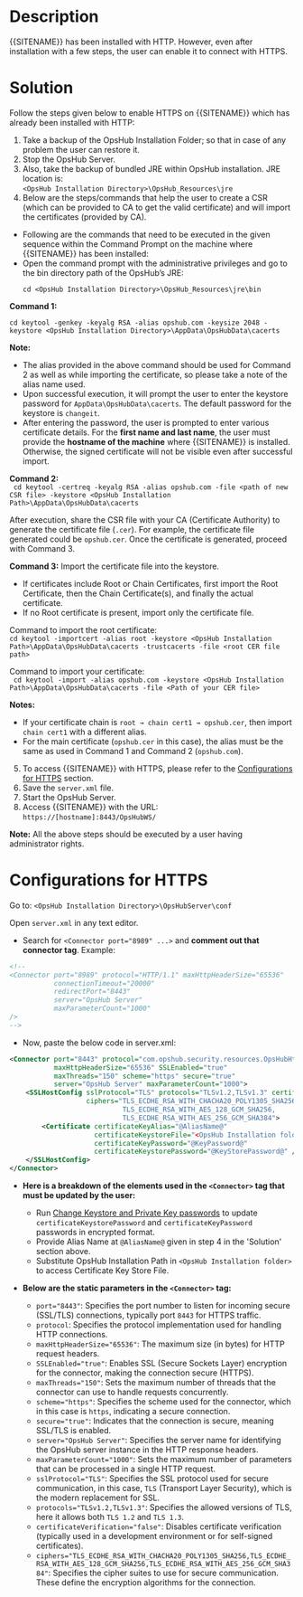 # Description

{{SITENAME}} has been installed with HTTP. However, even after installation with a few steps, the user can enable it to connect with HTTPS. 

# Solution

Follow the steps given below to enable HTTPS on {{SITENAME}} which has already been installed with HTTP:

1. Take a backup of the OpsHub Installation Folder; so that in case of any problem the user can restore it.  
2. Stop the OpsHub Server.  
3. Also, take the backup of bundled JRE within OpsHub installation. JRE location is:  
`<OpsHub Installation Directory>\OpsHub_Resources\jre`
4. Below are the steps/commands that help the user to create a CSR (which can be provided to CA to get the valid certificate) and will import the certificates (provided by CA).  

* Following are the commands that need to be executed in the given sequence within the Command Prompt on the machine where {{SITENAME}} has been installed:  
* Open the command prompt with the administrative privileges and go to the bin directory path of the OpsHub’s JRE:  
  ```
  cd <OpsHub Installation Directory>\OpsHub_Resources\jre\bin
  ```

**Command 1:**  
``` 
cd keytool -genkey -keyalg RSA -alias opshub.com -keysize 2048 -keystore <OpsHub Installation Directory>\AppData\OpsHubData\cacerts
 ```
**Note:**  
* The alias provided in the above command should be used for Command 2 as well as while importing the certificate, so please take a note of the alias name used.  
* Upon successful execution, it will prompt the user to enter the keystore password for `AppData\OpsHubData\cacerts`. The default password for the keystore is `changeit`.  
* After entering the password, the user is prompted to enter various certificate details. For the **first name and last name**, the user must provide the **hostname of the machine** where {{SITENAME}} is installed. Otherwise, the signed certificate will not be visible even after successful import.  

**Command 2:**  
``` cd keytool -certreq -keyalg RSA -alias opshub.com -file <path of new CSR file> -keystore <OpsHub Installation Path>\AppData\OpsHubData\cacerts```

After execution, share the CSR file with your CA (Certificate Authority) to generate the certificate file (`.cer`). For example, the certificate file generated could be `opshub.cer`. Once the certificate is generated, proceed with Command 3.  

**Command 3:** Import the certificate file into the keystore.  

* If certificates include Root or Chain Certificates, first import the Root Certificate, then the Chain Certificate(s), and finally the actual certificate.  
* If no Root certificate is present, import only the certificate file.  

Command to import the root certificate:  
```cd keytool -importcert -alias root -keystore <OpsHub Installation Path>\AppData\OpsHubData\cacerts -trustcacerts -file <root CER file path>```

Command to import your certificate:  
``` cd keytool -import -alias opshub.com -keystore <OpsHub Installation Path>\AppData\OpsHubData\cacerts -file <Path of your CER file>```


**Notes:**  
* If your certificate chain is `root → chain cert1 → opshub.cer`, then import `chain cert1` with a different alias.  
* For the main certificate (`opshub.cer` in this case), the alias must be the same as used in Command 1 and Command 2 (`opshub.com`).  

5. To access {{SITENAME}} with HTTPS, please refer to the [Configurations for HTTPS](#configurations-for-https) section.  
6. Save the `server.xml` file.  
7. Start the OpsHub Server.  
8. Access {{SITENAME}} with the URL:  
`https://[hostname]:8443/OpsHubWS/`

**Note:** All the above steps should be executed by a user having administrator rights.

# Configurations for HTTPS

Go to:  `<OpsHub Installation Directory>\OpsHubServer\conf`

Open `server.xml` in any text editor.

* Search for `<Connector port="8989" ...>` and **comment out that connector tag**. Example:  

```xml
<!--
<Connector port="8989" protocol="HTTP/1.1" maxHttpHeaderSize="65536"
           connectionTimeout="20000"
           redirectPort="8443"
           server="OpsHub Server"
           maxParameterCount="1000"
/>
-->
```
* Now, paste the below code in server.xml:
```xml
<Connector port="8443" protocol="com.opshub.security.resources.OpsHubHttp11Nio2Protocol" 
           maxHttpHeaderSize="65536" SSLEnabled="true"
           maxThreads="150" scheme="https" secure="true" 
           server="OpsHub Server" maxParameterCount="1000">
    <SSLHostConfig sslProtocol="TLS" protocols="TLSv1.2,TLSv1.3" certificateVerification="false"
                   ciphers="TLS_ECDHE_RSA_WITH_CHACHA20_POLY1305_SHA256,
                            TLS_ECDHE_RSA_WITH_AES_128_GCM_SHA256,
                            TLS_ECDHE_RSA_WITH_AES_256_GCM_SHA384">
        <Certificate certificateKeyAlias="@AliasName@" 
                     certificateKeystoreFile="<OpsHub Installation folder>\AppData\OpsHubData\cacerts"
                     certificateKeyPassword="@KeyPassword@" 
                     certificateKeystorePassword="@KeyStorePassword@" />
    </SSLHostConfig>
</Connector>
```
* **Here is a breakdown of the elements used in the `<Connector>` tag that must be updated by the user:**
  * Run [Change Keystore and Private Key passwords](../../../manage/advanced-utilities/change-keystore-and-private-key-passwords.md) to update `certificateKeystorePassword` and `certificateKeyPassword` passwords in encrypted format.
  * Provide Alias Name at `@AliasName@` given in step 4 in the 'Solution' section above.
  * Substitute OpsHub Installation Path in `<OpsHub Installation folder>` to access Certificate Key Store File.

* **Below are the static parameters in the `<Connector>` tag:**
  * `port="8443"`: Specifies the port number to listen for incoming secure (SSL/TLS) connections, typically port `8443` for HTTPS traffic.
  * `protocol`: Specifies the protocol implementation used for handling HTTP connections.
  * `maxHttpHeaderSize="65536"`: The maximum size (in bytes) for HTTP request headers.
  * `SSLEnabled="true"`: Enables SSL (Secure Sockets Layer) encryption for the connector, making the connection secure (HTTPS).
  * `maxThreads="150"`: Sets the maximum number of threads that the connector can use to handle requests concurrently.
  * `scheme="https"`: Specifies the scheme used for the connector, which in this case is `https`, indicating a secure connection.
  * `secure="true"`: Indicates that the connection is secure, meaning SSL/TLS is enabled.
  * `server="OpsHub Server"`: Specifies the server name for identifying the OpsHub server instance in the HTTP response headers.
  * `maxParameterCount="1000"`: Sets the maximum number of parameters that can be processed in a single HTTP request.
  * `sslProtocol="TLS"`: Specifies the SSL protocol used for secure communication, in this case, `TLS` (Transport Layer Security), which is the modern replacement for SSL.
  * `protocols="TLSv1.2,TLSv1.3"`: Specifies the allowed versions of TLS, here it allows both `TLS 1.2` and `TLS 1.3`.
  * `certificateVerification="false"`: Disables certificate verification (typically used in a development environment or for self-signed certificates).
  * `ciphers="TLS_ECDHE_RSA_WITH_CHACHA20_POLY1305_SHA256,TLS_ECDHE_RSA_WITH_AES_128_GCM_SHA256,TLS_ECDHE_RSA_WITH_AES_256_GCM_SHA384"`: Specifies the cipher suites to use for secure communication. These define the encryption algorithms for the connection.





